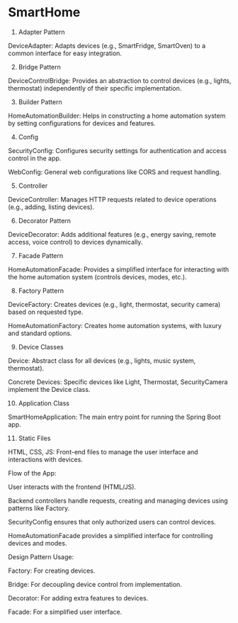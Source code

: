 # SmartHome
1. Adapter Pattern

DeviceAdapter: Adapts devices (e.g., SmartFridge, SmartOven) to a common interface for easy integration.

2. Bridge Pattern

DeviceControlBridge: Provides an abstraction to control devices (e.g., lights, thermostat) independently of their specific implementation.

3. Builder Pattern

HomeAutomationBuilder: Helps in constructing a home automation system by setting configurations for devices and features.

4. Config

SecurityConfig: Configures security settings for authentication and access control in the app.

WebConfig: General web configurations like CORS and request handling.

5. Controller

DeviceController: Manages HTTP requests related to device operations (e.g., adding, listing devices).

6. Decorator Pattern

DeviceDecorator: Adds additional features (e.g., energy saving, remote access, voice control) to devices dynamically.

7. Facade Pattern

HomeAutomationFacade: Provides a simplified interface for interacting with the home automation system (controls devices, modes, etc.).

8. Factory Pattern

DeviceFactory: Creates devices (e.g., light, thermostat, security camera) based on requested type.

HomeAutomationFactory: Creates home automation systems, with luxury and standard options.

9. Device Classes

Device: Abstract class for all devices (e.g., lights, music system, thermostat).

Concrete Devices: Specific devices like Light, Thermostat, SecurityCamera implement the Device class.

10. Application Class

SmartHomeApplication: The main entry point for running the Spring Boot app.

11. Static Files

HTML, CSS, JS: Front-end files to manage the user interface and interactions with devices.

Flow of the App:

User interacts with the frontend (HTML/JS).

Backend controllers handle requests, creating and managing devices using patterns like Factory.

SecurityConfig ensures that only authorized users can control devices.

HomeAutomationFacade provides a simplified interface for controlling devices and modes.

Design Pattern Usage:

Factory: For creating devices.

Bridge: For decoupling device control from implementation.

Decorator: For adding extra features to devices.

Facade: For a simplified user interface.